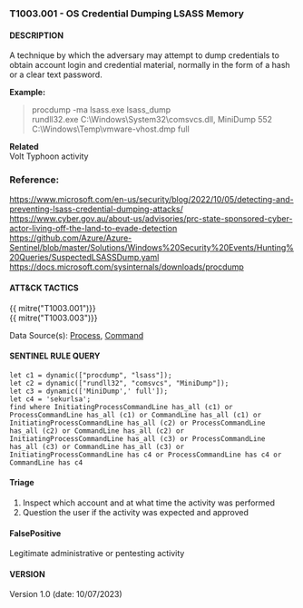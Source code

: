 ### T1003.001 - OS Credential Dumping LSASS Memory


####  DESCRIPTION  
A technique by which the adversary may attempt to dump credentials to obtain account login and credential material, normally in the form of a hash or a clear text password.  

**Example:**  
> procdump -ma lsass.exe lsass_dump   
> rundll32.exe C:\Windows\System32\comsvcs.dll, MiniDump 552 C:\Windows\Temp\vmware-vhost.dmp full  

**Related**  
Volt Typhoon activity

### Reference:
https://www.microsoft.com/en-us/security/blog/2022/10/05/detecting-and-preventing-lsass-credential-dumping-attacks/  
https://www.cyber.gov.au/about-us/advisories/prc-state-sponsored-cyber-actor-living-off-the-land-to-evade-detection  
https://github.com/Azure/Azure-Sentinel/blob/master/Solutions/Windows%20Security%20Events/Hunting%20Queries/SuspectedLSASSDump.yaml  
https://docs.microsoft.com/sysinternals/downloads/procdump   

####  ATT&CK TACTICS  
{{ mitre("T1003.001")}}  
{{ mitre("T1003.003")}}  


Data Source(s): [Process](https://attack.mitre.org/datasources/DS0009/), [Command](https://attack.mitre.org/datasources/DS0017/)

#### SENTINEL RULE QUERY<br>

~~~
let c1 = dynamic(["procdump", "lsass"]); 
let c2 = dynamic(["rundll32", "comsvcs", "MiniDump"]);
let c3 = dynamic(['MiniDump',' full']); 
let c4 = 'sekurlsa'; 
find where InitiatingProcessCommandLine has_all (c1) or ProcessCommandLine has_all (c1) or CommandLine has_all (c1) or
InitiatingProcessCommandLine has_all (c2) or ProcessCommandLine has_all (c2) or CommandLine has_all (c2) or
InitiatingProcessCommandLine has_all (c3) or ProcessCommandLine has_all (c3) or CommandLine has_all (c3) or 
InitiatingProcessCommandLine has c4 or ProcessCommandLine has c4 or CommandLine has c4  
~~~

#### Triage

1. Inspect which account and at what time the activity was performed  
2. Question the user if the activity was expected and approved  

#### FalsePositive  

Legitimate administrative or pentesting activity   


#### VERSION
Version 1.0 (date: 10/07/2023)
